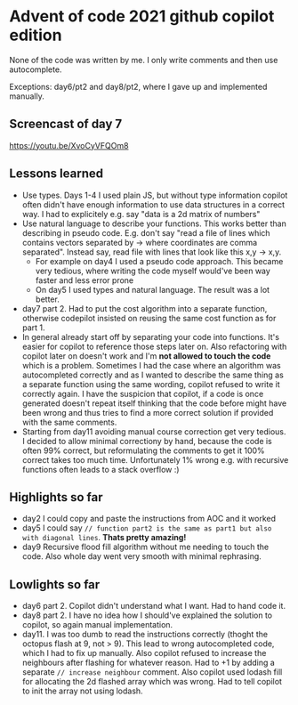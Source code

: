 # Advent of code 2021 github copilot edition

None of the code was written by me. I only write comments and then use autocomplete.

Exceptions: day6/pt2 and day8/pt2, where I gave up and implemented manually.

## Screencast of day 7

https://youtu.be/XvoCyVFQOm8

## Lessons learned

- Use types. Days 1-4 I used plain JS, but without type information copilot often didn't have enough information to use data structures in a correct way. I had to explicitely e.g. say "data is a 2d matrix of numbers"
- Use natural language to describe your functions. This works better than describing in pseudo code. E.g. don't say "read a file of lines which contains vectors separated by -> where coordinates are comma separated". Instead say, read file with lines that look like this x,y -> x,y.
  - For example on day4 I used a pseudo code approach. This became very tedious, where writing the code myself would've been way faster and less error prone
  - On day5 I used types and natural language. The result was a lot better.
- day7 part 2. Had to put the cost algorithm into a separate function, otherwise codepilot insisted on reusing the same cost function as for part 1.
- In general already start off by separating your code into functions. It's easier for copilot to reference those steps later on. Also refactoring with copilot later on doesn't work and I'm **not allowed to touch the code** which is a problem. Sometimes I had the case where an algorithm was autocompleted correctly and as I wanted to describe the same thing as a separate function using the same wording, copilot refused to write it correctly again. I have the suspicion that copilot, if a code is once generated doesn't repeat itself thinking that the code before might have been wrong and thus tries to find a more correct solution if provided with the same comments.
- Starting from day11 avoiding manual course correction get very tedious. I decided to allow minimal correctiony by hand, because the code is often 99% correct, but reformulating the comments to get it 100% correct takes too much time. Unfortunately 1% wrong e.g. with recursive functions often leads to a stack overflow :)

## Highlights so far

- day2 I could copy and paste the instructions from AOC and it worked
- day5 I could say `// function part2 is the same as part1 but also with diagonal lines`. **Thats pretty amazing!**
- day9 Recursive flood fill algorithm without me needing to touch the code. Also whole day went very smooth with minimal rephrasing.

## Lowlights so far

- day6 part 2. Copilot didn't understand what I want. Had to hand code it.
- day8 part 2. I have no idea how I should've explained the solution to copilot, so again manual implementation.
- day11. I was too dumb to read the instructions correctly (thoght the octopus flash at 9, not > 9). This lead to wrong autocompleted code, which I had to fix up manually. Also copilot refused to increase the neighbours after flashing for whatever reason. Had to +1 by adding a separate `// increase neighbour` comment. Also copilot used lodash fill for allocating the 2d flashed array which was wrong. Had to tell copilot to init the array not using lodash.
